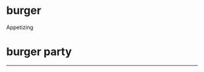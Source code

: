 # burger
Appetizing
<Html>
<Head>
<Title>Sejal's burger</title>
</Head>
<Body>
<H1> burger party</H1>
<Hr>
</Body>
</HTML>

